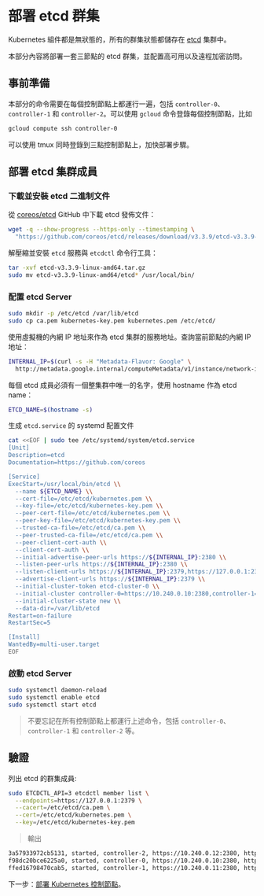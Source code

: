 # 部署 etcd 群集

Kubernetes 組件都是無狀態的，所有的群集狀態都儲存在 [etcd](https://github.com/coreos/etcd) 集群中。

本部分內容將部署一套三節點的 etcd 群集，並配置高可用以及遠程加密訪問。

## 事前準備

本部分的命令需要在每個控制節點上都運行一遍，包括 `controller-0`、`controller-1` 和 `controller-2`。可以使用 `gcloud` 命令登錄每個控制節點，比如

```sh
gcloud compute ssh controller-0
```

可以使用 tmux 同時登錄到三點控制節點上，加快部署步驟。

## 部署 etcd 集群成員

### 下載並安裝 etcd 二進制文件

從 [coreos/etcd](https://github.com/coreos/etcd) GitHub 中下載 etcd 發佈文件：

```sh
wget -q --show-progress --https-only --timestamping \
  "https://github.com/coreos/etcd/releases/download/v3.3.9/etcd-v3.3.9-linux-amd64.tar.gz"
```

解壓縮並安裝 `etcd` 服務與 `etcdctl` 命令行工具：

```sh
tar -xvf etcd-v3.3.9-linux-amd64.tar.gz
sudo mv etcd-v3.3.9-linux-amd64/etcd* /usr/local/bin/
```

### 配置 etcd Server

```sh
sudo mkdir -p /etc/etcd /var/lib/etcd
sudo cp ca.pem kubernetes-key.pem kubernetes.pem /etc/etcd/
```

使用虛擬機的內網 IP 地址來作為 etcd 集群的服務地址。查詢當前節點的內網 IP 地址：

```sh
INTERNAL_IP=$(curl -s -H "Metadata-Flavor: Google" \
  http://metadata.google.internal/computeMetadata/v1/instance/network-interfaces/0/ip)
```

每個 etcd 成員必須有一個整集群中唯一的名字，使用 hostname 作為 etcd name：

```sh
ETCD_NAME=$(hostname -s)
```

生成 `etcd.service` 的 systemd 配置文件

```sh
cat <<EOF | sudo tee /etc/systemd/system/etcd.service
[Unit]
Description=etcd
Documentation=https://github.com/coreos

[Service]
ExecStart=/usr/local/bin/etcd \\
  --name ${ETCD_NAME} \\
  --cert-file=/etc/etcd/kubernetes.pem \\
  --key-file=/etc/etcd/kubernetes-key.pem \\
  --peer-cert-file=/etc/etcd/kubernetes.pem \\
  --peer-key-file=/etc/etcd/kubernetes-key.pem \\
  --trusted-ca-file=/etc/etcd/ca.pem \\
  --peer-trusted-ca-file=/etc/etcd/ca.pem \\
  --peer-client-cert-auth \\
  --client-cert-auth \\
  --initial-advertise-peer-urls https://${INTERNAL_IP}:2380 \\
  --listen-peer-urls https://${INTERNAL_IP}:2380 \\
  --listen-client-urls https://${INTERNAL_IP}:2379,https://127.0.0.1:2379 \\
  --advertise-client-urls https://${INTERNAL_IP}:2379 \\
  --initial-cluster-token etcd-cluster-0 \\
  --initial-cluster controller-0=https://10.240.0.10:2380,controller-1=https://10.240.0.11:2380,controller-2=https://10.240.0.12:2380 \\
  --initial-cluster-state new \\
  --data-dir=/var/lib/etcd
Restart=on-failure
RestartSec=5

[Install]
WantedBy=multi-user.target
EOF
```

### 啟動 etcd Server

```sh
sudo systemctl daemon-reload
sudo systemctl enable etcd
sudo systemctl start etcd
```

> 不要忘記在所有控制節點上都運行上述命令，包括 `controller-0`、`controller-1` 和 `controller-2` 等。

## 驗證

列出 etcd 的群集成員:

```sh
sudo ETCDCTL_API=3 etcdctl member list \
  --endpoints=https://127.0.0.1:2379 \
  --cacert=/etc/etcd/ca.pem \
  --cert=/etc/etcd/kubernetes.pem \
  --key=/etc/etcd/kubernetes-key.pem
```

> 輸出

```sh
3a57933972cb5131, started, controller-2, https://10.240.0.12:2380, https://10.240.0.12:2379
f98dc20bce6225a0, started, controller-0, https://10.240.0.10:2380, https://10.240.0.10:2379
ffed16798470cab5, started, controller-1, https://10.240.0.11:2380, https://10.240.0.11:2379
```

下一步：[部署 Kubernetes 控制節點](08-bootstrapping-kubernetes-controllers.md)。
